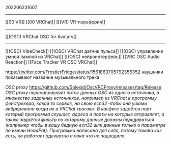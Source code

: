 202206231607
***
[[00 VR]] [[00 VRChat]] [[(VR) VR-переферия]]
***
[[(OSC) VRChat OSC for Avatars]]
***
[[(OSC) VibeCheck]]
[[(OSC) VRChat датчик пульса]]
[[(OSC) управление умной лампой из VRChat]]
[[(OSC) нейроинтерфейс]]
[[VRC OSC Audio Reaction]]
[[Face Tracker VR OSC VRChat]]

https://twitter.com/FrostierFridge/status/1561863705792356352
наушники показывают название музыкального трека

OSC proxy
https://github.com/Solexid/OscVRCProxy/releases/tag/Release
*OSC proxy перенаправляет поток данных OSC из одного источника, в множество заданных источников, например из VRChat в программу фейстрекера, какой то сервак, на свою есп32 чтобы она ушами вибрировала когда их в VRChat трогают. 
В конфиге задаётся порт который программа слушает, адреса и порты на которые отправляет, а также задаётся фильтр по которому данные должны передаваться 
(например чтобы в вашу бедную есп32 шли данные только о параметре по имени HeadPat). 
Программа написана для себя, потому такова как есть, но работает адекватно и пока что не подводила.*